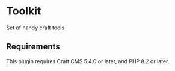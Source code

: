 # Toolkit

Set of handy craft tools

## Requirements

This plugin requires Craft CMS 5.4.0 or later, and PHP 8.2 or later.

